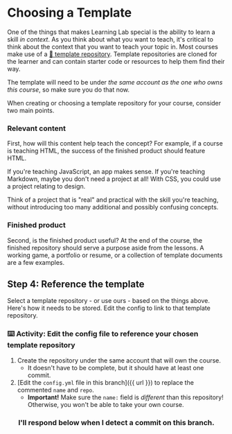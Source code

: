 # Choosing a Template

One of the things that makes Learning Lab special is the ability to learn a skill _in context_. As you think about what you want to teach, it's critical to think about the context that you want to teach your topic in. Most courses make use of a [:book: template repository](https://lab.github.com/docs/course-ownership-and-repositories#the-repositories). Template repositories are cloned for the learner and can contain starter code or resources to help them find their way.

The template will need to be under _the same account as the one who owns this course_, so make sure you do that now.

When creating or choosing a template repository for your course, consider two main points.

### Relevant content

First, how will this content help teach the concept? For example, if a course is teaching HTML, the success of the finished product should feature HTML.

If you're teaching JavaScript, an app makes sense. If you're teaching Markdown, maybe you don't need a project at all! With CSS, you could use a project relating to design.

Think of a project that is "real" and practical with the skill you're teaching, without introducing too many additional and possibly confusing concepts.

### Finished product

Second, is the finished product useful? At the end of the course, the finished repository should serve a purpose aside from the lessons. A working game, a portfolio or resume, or a collection of template documents are a few examples.

## Step 4: Reference the template

Select a template repository - or use ours - based on the things above. Here's how it needs to be stored. Edit the config to link to that template repository.

### :keyboard: Activity: Edit the config file to reference your chosen template repository

1. Create the repository under the same account that will own the course.
    - It doesn't have to be complete, but it should have at least one commit.
2. [Edit the `config.yml` file in this branch]({{ url }}) to replace the commented `name` and `repo`.
    - **Important!** Make sure the `name:` field is _different_ than this repository! Otherwise, you won't be able to take your own course.

<h3 align="center">I'll respond below when I detect a commit on this branch.</h3>
